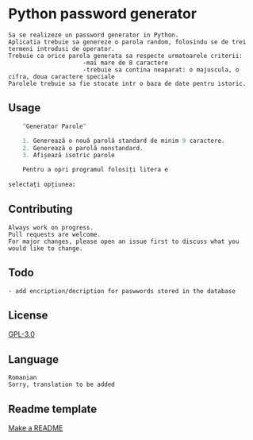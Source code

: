 # Python password generator
```
Sa se realizeze un password generator in Python.
Aplicatia trebuie sa genereze o parola random, folosindu se de trei termeni introdusi de operator.
Trebuie ca orice parola generata sa respecte urmatoarele criterii:
                     -mai mare de 8 caractere
                     -trebuie sa contina neaparat: o majuscula, o cifra, doua caractere speciale
Parolele trebuie sa fie stocate intr o baza de date pentru istoric.
```
## Usage

```python
    ^Generator Parole^

    1. Generează o nouă parolă standard de minim 9 caractere.
    2. Generează o parolă nonstandard.
    3. Afișează isotric parole

    Pentru a opri programul folosiți litera e
    
selectați opțiunea: 
```

## Contributing
```
Always work on progress.
Pull requests are welcome. 
For major changes, please open an issue first to discuss what you would like to change.
```

## Todo
```
- add encription/decription for paswwords stored in the database

```

## License
[GPL-3.0](https://choosealicense.com/licenses/gpl-3.0/)

## Language
```
Romanian
Sorry, translation to be added
```

## Readme template
[Make a README](https://www.makeareadme.com/)
